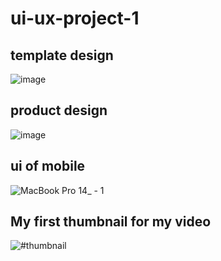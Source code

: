# ui-ux-project-1
## template design
![image](https://github.com/Vivekkumar-Tiwari/ui-ux-project-1/assets/158731018/e88e40b2-5a11-47c4-a416-2ac31df943d2)


## product design
![image](https://github.com/Vivekkumar-Tiwari/ui-ux-project-1/assets/158731018/082f4523-da37-4cfa-a4f5-bdb93b4f6a4c)

## ui of mobile
![MacBook Pro 14_ - 1](https://github.com/Vivekkumar-Tiwari/ui-ux-project-1/assets/158731018/3f2748bd-d773-482a-afd0-35ed23abcff5)

## My first thumbnail for my video
![#thumbnail](https://github.com/Vivekkumar-Tiwari/ui-ux-project-1/assets/158731018/b482c09c-067f-428a-9ca1-9a1786f1abc3)


